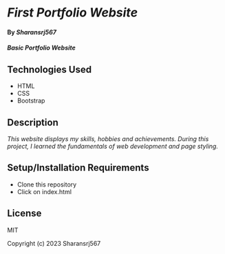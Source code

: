 # _First Portfolio Website_

#### By _**Sharansrj567**_

#### _Basic Portfolio Website_

## Technologies Used

* HTML
* CSS
* Bootstrap

## Description

_This website displays my skills, hobbies and achievements. During this project, I learned the fundamentals of web development and page styling._

## Setup/Installation Requirements

* Clone this repository
* Click on index.html

## License

MIT

Copyright (c) 2023 Sharansrj567

